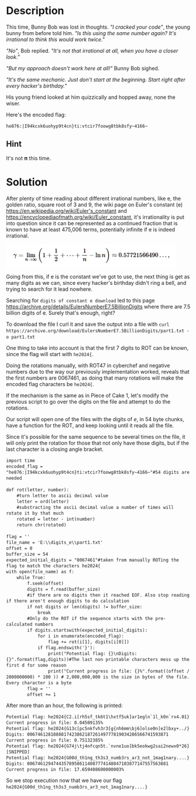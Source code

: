 # Description
This time, Bunny Bob was lost in thoughts. _"I cracked your code"_, the young bunny from before told him. _"Is this using the same number again? It's irrational to think this would work twice."_

_"No"_, Bob replied. _"It's not that irrational at all, when you have a closer look."_

_"But my approach doesn't work here at all!"_ Bunny Bob sighed.

_"It's the same mechanic. Just don't start at the beginning. Start right after every hacker's birthday."_

His young friend looked at him quizzically and hopped away, none the wiser.

Here's the encoded flag:

```
he876:|I94kcxk6uohyp9t4cn}ti:vtcir7foowg8tbk8sfy~4166~  
```

## Hint
It's not 𝛑 this time.
# Solution
After plenty of time reading about different irrational numbers, like e, the golden ratio, square root of 3 and 9, the wiki page on Euler's constant (e) https://en.wikipedia.org/wiki/Euler's_constant and https://encyclopediaofmath.org/wiki/Euler_constant, it's irrationality is put into question since it can be represented as a continued fraction that is known to have at least 475,006 terms, potentially infinite if e is indeed irrational.

![euler](../Screenshots/Pasted%20image%2020240509222203.png)

Going from this, if e is the constant we've got to use, the next thing is get as many digits as we can, since every hacker's birthday didn't ring a bell, and trying to search for it lead nowhere.

Searching for `digits of constant e download` led to this page https://archive.org/details/EulersNumberE7.5BillionDigits where there are 7.5 billion digits of e. Surely that's enough, right?

To download the file I curl it and save the output into a file with `curl https://archive.org/download/EulersNumberE7.5BillionDigits/part1.txt -o part1.txt`

One thing to take into account is that the first 7 digits to ROT can be known, since the flag will start with `he2024{`.

Doing the rotations manually, with ROT47 in cyberchef and negative numbers due to the way our previously implementation worked, reveals that the first numbers are 0067461, as doing that many rotations will make the encoded flag characters be `he2024{`.

If the mechanism is the same as in Piece of Cake 1, let's modify the previous script to go over the digits on the file and attempt to do the rotations.

Our script will open one of the files with the digits of *e*, in 54 byte chunks, have a function for the ROT, and keep looking until it reads all the file.

Since it's possible for the same sequence to be several times on the file, it will only print the rotation for those that not only have those digits, but if the last character is a closing angle bracket.

```
import time
encoded_flag = "he876:|I94kcxk6uohyp9t4cn}ti:vtcir7foowg8tbk8sfy~4166~"#54 digits are needed

def rot(letter, number):
    #turn letter to ascii decimal value
    letter = ord(letter)
    #substracting the ascii decimal value a number of times will rotate it by that much
    rotated = letter - int(number)
    return chr(rotated)

flag = ''
file_name = 'E:\\digits_e\\part1.txt'
offset = 0
buffer_size = 54
expected_initial_digits = "0067461"#taken from manually ROTing the flag to match the characters he2024{
with open(file_name) as f:
    while True:
        f.seek(offset)    
        digits = f.read(buffer_size)
        #if there are no digits then it reached EOF. Also stop reading if there aren't enough digits to do calculation
        if not digits or len(digits) != buffer_size:
            break
        #Only do the ROT if the sequence starts with the pre-calculated numbers
        if digits.startswith(expected_initial_digits):
            for i in enumerate(encoded_flag):
                flag += rot(i[1], digits[i[0]])
            if flag.endswith('}'):
                print("Potential flag: {}\nDigits: {}".format(flag,digits))#The last non printable characters mess up the first d for some reason
                print("Current progress in file: {}%".format((offset / 2000000000) * 100 )) # 2,000,000,000 is the size in bytes of the file. Every character is a byte
        flag = ''
        offset += 1
```

After more than an hour, the following is printed:
```
Potential flag: he2024{C2.i[rh5sf_tk6t1\hxtf5uk]ar1egln`1l_k0n`rx4.01}
Current progress in file: 0.04509135%
Potential flag: he2024{G13c[pc5nkfvh3r3[g{nh6mm\bj6]olse0n]e2lbxy+../}
Digits: 006746128188881742386218726149777819034286566741593871
Current progress in file: 0.75132385%
Potential flag: he2024{G74j\tj4nfcqn5t.`nvne1uo]bk5eokwg2sai2newx0*26}
[SNIPPED]
Potential flag: he2024{G00d_th1ng_th3s3_numb3rs_ar3_not_1mag1nary....}
Digits: 006746129474435789586114087774148047103877147557563881
Current progress in file: 17.659408600000003%
```
So we stop execution now that we have our flag `he2024{G00d_th1ng_th3s3_numb3rs_ar3_not_1mag1nary....}`
